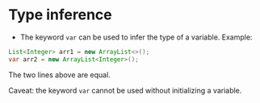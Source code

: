 # Type inference
- The keyword `var` can be used to infer the type of a variable.
Example:

```Java
List<Integer> arr1 = new ArrayList<>();
var arr2 = new ArrayList<Integer>(); 
```

The two lines above are equal.

Caveat: the keyword `var` cannot be used without initializing a variable. 